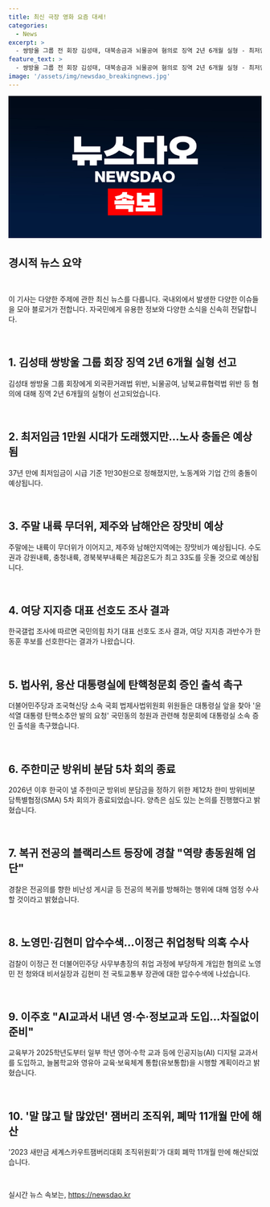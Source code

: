 ```yaml
---
title: 최신 극장 영화 요즘 대세!
categories:
  - News
excerpt: >
  - 쌍방울 그룹 전 회장 김성태, 대북송금과 뇌물공여 혐의로 징역 2년 6개월 실형 - 최저임금 1만원 도입, 노사 충돌 예상 - 주말 내륙 무더위, 제주·남해안 장맛비 예보 - 국민의힘 차기 대표 선호도, 한동훈 57%  - 법사위, 용산 대통령실 앞에서 탄핵청문회 대통령실 증인 출석을 촉구 - 한미 방위비분담특별협정(SMA) 5차 회의 종료, 심도 있는 논의 진행 - 전공의 복귀 방해 행위에 대한 경찰의 엄정 수사 방침 - 검찰, 노영민·김현미 압수수색...이정근 취업청탁 의혹 수사  - 이주호 교육부 장관 AI교과서 내년 영·수·정보교과 도입 - 2023 새만금 세계스카우트잼버리대회 조직위원회 해산, 11개월 만에 청산 완료
feature_text: >
  - 쌍방울 그룹 전 회장 김성태, 대북송금과 뇌물공여 혐의로 징역 2년 6개월 실형 - 최저임금 1만원 도입, 노사 충돌 예상 - 주말 내륙 무더위, 제주·남해안 장맛비 예보 - 국민의힘 차기 대표 선호도, 한동훈 57%  - 법사위, 용산 대통령실 앞에서 탄핵청문회 대통령실 증인 출석을 촉구 - 한미 방위비분담특별협정(SMA) 5차 회의 종료, 심도 있는 논의 진행 - 전공의 복귀 방해 행위에 대한 경찰의 엄정 수사 방침 - 검찰, 노영민·김현미 압수수색...이정근 취업청탁 의혹 수사  - 이주호 교육부 장관 AI교과서 내년 영·수·정보교과 도입 - 2023 새만금 세계스카우트잼버리대회 조직위원회 해산, 11개월 만에 청산 완료
image: '/assets/img/newsdao_breakingnews.jpg'
---
```


<p><img src="/assets/img/newsdao_breakingnews.jpg" alt="bookingtag 속보" /></p>

<h2>경시적 뉴스 요약</h2>

<p data-ke-size="size16">&nbsp;</p>

<p>이 기사는 다양한 주제에 관한 최신 뉴스를 다룹니다. 국내외에서 발생한 다양한 이슈들을 모아 블로거가 전합니다. 자국민에게 유용한 정보와 다양한 소식을 신속히 전달합니다.</p>

<p data-ke-size="size16">&nbsp;</p>

<h2 data-ke-size="size26">1. 김성태 쌍방울 그룹 회장 징역 2년 6개월 실형 선고</h2>

<p>김성태 쌍방울 그룹 회장에게 외국환거래법 위반, 뇌물공여, 남북교류협력법 위반 등 혐의에 대해 징역 2년 6개월의 실형이 선고되었습니다.</p>

<p data-ke-size="size16">&nbsp;</p>

<h2 data-ke-size="size26">2. 최저임금 1만원 시대가 도래했지만...노사 충돌은 예상됨</h2>

<p>37년 만에 최저임금이 시급 기준 1만30원으로 정해졌지만, 노동계와 기업 간의 충돌이 예상됩니다.</p>

<p data-ke-size="size16">&nbsp;</p>

<h2 data-ke-size="size26">3. 주말 내륙 무더위, 제주와 남해안은 장맛비 예상</h2>

<p>주말에는 내륙이 무더위가 이어지고, 제주와 남해안지역에는 장맛비가 예상됩니다. 수도권과 강원내륙, 충청내륙, 경북북부내륙은 체감온도가 최고 33도를 웃돌 것으로 예상됩니다.</p>

<p data-ke-size="size16">&nbsp;</p>

<h2 data-ke-size="size26">4. 여당 지지층 대표 선호도 조사 결과</h2>

<p>한국갤럽 조사에 따르면 국민의힘 차기 대표 선호도 조사 결과, 여당 지지층 과반수가 한동훈 후보를 선호한다는 결과가 나왔습니다.</p>

<p data-ke-size="size16">&nbsp;</p>

<h2 data-ke-size="size26">5. 법사위, 용산 대통령실에 탄핵청문회 증인 출석 촉구</h2>

<p>더불어민주당과 조국혁신당 소속 국회 법제사법위원회 위원들은 대통령실 앞을 찾아 '윤석열 대통령 탄핵소추안 발의 요청' 국민동의 청원과 관련해 청문회에 대통령실 소속 증인 출석을 촉구했습니다.</p>

<p data-ke-size="size16">&nbsp;</p>

<h2 data-ke-size="size26">6. 주한미군 방위비 분담 5차 회의 종료</h2>

<p>2026년 이후 한국이 낼 주한미군 방위비 분담금을 정하기 위한 제12차 한미 방위비분담특별협정(SMA) 5차 회의가 종료되었습니다. 양측은 심도 있는 논의를 진행했다고 밝혔습니다.</p>

<p data-ke-size="size16">&nbsp;</p>

<h2 data-ke-size="size26">7. 복귀 전공의 블랙리스트 등장에 경찰 "역량 총동원해 엄단"</h2>

<p>경찰은 전공의를 향한 비난성 게시글 등 전공의 복귀를 방해하는 행위에 대해 엄정 수사할 것이라고 밝혔습니다.</p>

<p data-ke-size="size16">&nbsp;</p>

<h2 data-ke-size="size26">8. 노영민·김현미 압수수색…이정근 취업청탁 의혹 수사</h2>

<p>검찰이 이정근 전 더불어민주당 사무부총장의 취업 과정에 부당하게 개입한 혐의로 노영민 전 청와대 비서실장과 김현미 전 국토교통부 장관에 대한 압수수색에 나섰습니다.</p>

<p data-ke-size="size16">&nbsp;</p>

<h2 data-ke-size="size26">9. 이주호 "AI교과서 내년 영·수·정보교과 도입…차질없이 준비"</h2>

<p>교육부가 2025학년도부터 일부 학년 영어·수학 교과 등에 인공지능(AI) 디지털 교과서를 도입하고, 늘봄학교와 영유아 교육·보육체계 통합(유보통합)을 시행할 계획이라고 밝혔습니다.</p>

<p data-ke-size="size16">&nbsp;</p>

<h2 data-ke-size="size26">10. '말 많고 탈 많았던' 잼버리 조직위, 폐막 11개월 만에 해산</h2>

<p>'2023 새만금 세계스카우트잼버리대회 조직위원회'가 대회 폐막 11개월 만에 해산되었습니다. </p>

<p data-ke-size="size16">&nbsp;</p>
실시간 뉴스 속보는, <a href="https://newsdao.kr" rel="dofollow">https://newsdao.kr</a>


